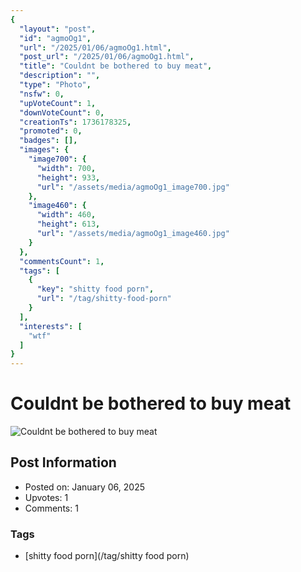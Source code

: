```yaml
---
{
  "layout": "post",
  "id": "agmoOg1",
  "url": "/2025/01/06/agmoOg1.html",
  "post_url": "/2025/01/06/agmoOg1.html",
  "title": "Couldnt be bothered to buy meat",
  "description": "",
  "type": "Photo",
  "nsfw": 0,
  "upVoteCount": 1,
  "downVoteCount": 0,
  "creationTs": 1736178325,
  "promoted": 0,
  "badges": [],
  "images": {
    "image700": {
      "width": 700,
      "height": 933,
      "url": "/assets/media/agmoOg1_image700.jpg"
    },
    "image460": {
      "width": 460,
      "height": 613,
      "url": "/assets/media/agmoOg1_image460.jpg"
    }
  },
  "commentsCount": 1,
  "tags": [
    {
      "key": "shitty food porn",
      "url": "/tag/shitty-food-porn"
    }
  ],
  "interests": [
    "wtf"
  ]
}
---
```


# Couldnt be bothered to buy meat

![Couldnt be bothered to buy meat](/assets/media/agmoOg1_image700.jpg)

## Post Information

- Posted on: January 06, 2025
- Upvotes: 1
- Comments: 1

### Tags

- [shitty food porn](/tag/shitty food porn)
